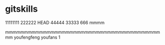 # gitskills
11111111
222222
HEAD
44444
33333
666
mmmm

mmmmmmmmmmmmmmmmmmmmmmmmmmmmmmmmmmmmmmmmmmm
youfengfeng
youfans
1
